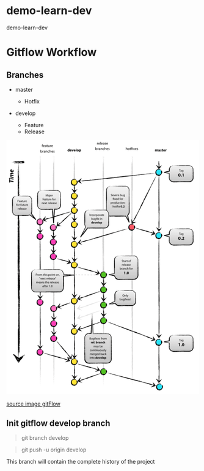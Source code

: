 # demo-learn-dev
demo-learn-dev

# Gitflow Workflow

## Branches

- master
    - Hotfix

- develop
    - Feature
    - Release

![GitFlow](/files/gitFlow.png)

[source image gitFlow](https://nvie.com/posts/a-successful-git-branching-model/)

## Init gitflow develop branch

> git branch develop

> git push -u origin develop

This branch will contain the complete history of the project